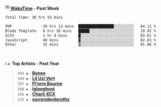 <img src="https://github.com/dxnter/dxnter/assets/17434202/67b21fa4-d36d-46f9-9dec-f23d976b00ef" alt="WakaTime Logo" width="14" height="18"/><a href="https://wakatime.com/@dxnter" target="_blank"><strong> WakaTime</strong></a><strong> - Past Week</strong>

<!--START_SECTION:waka-->

```txt
Total Time: 30 hrs 55 mins

PHP              20 hrs 12 mins  ████████████████░░░░░░░░░   64.12 %
Blade Template   6 hrs 16 mins   █████░░░░░░░░░░░░░░░░░░░░   19.92 %
SCSS             1 hr 8 mins     █░░░░░░░░░░░░░░░░░░░░░░░░   03.61 %
JavaScript       49 mins         ▓░░░░░░░░░░░░░░░░░░░░░░░░   02.63 %
Other            35 mins         ▒░░░░░░░░░░░░░░░░░░░░░░░░   01.86 %
```

<!--END_SECTION:waka-->

<br/>

<!--START_LASTFM_ARTISTS:{"period": "12month", "rows": 6}-->
<a href="https://last.fm" target="_blank"><img src="https://user-images.githubusercontent.com/17434202/215290617-e793598d-d7c9-428f-9975-156db1ba89cc.svg" alt="Last.fm Logo" width="18" height="13"/></a> **Top Artists - Past Year**

> `493 ▶️` ∙ **[Bones](https://www.last.fm/music/Bones)**<br/>
> `309 ▶️` ∙ **[Lil Uzi Vert](https://www.last.fm/music/Lil+Uzi+Vert)**<br/>
> `297 ▶️` ∙ **[Pi’erre Bourne](https://www.last.fm/music/Pi%E2%80%99erre+Bourne)**<br/>
> `260 ▶️` ∙ **[Iglooghost](https://www.last.fm/music/Iglooghost)**<br/>
> `145 ▶️` ∙ **[Charli XCX](https://www.last.fm/music/Charli+XCX)**<br/>
> `125 ▶️` ∙ **[surrenderdorothy](https://www.last.fm/music/surrenderdorothy)**<br/>
<!--END_LASTFM_ARTISTS-->
